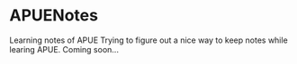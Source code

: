 # APUENotes
Learning notes of APUE
Trying to figure out a nice way to keep notes while learing APUE.
Coming soon...

